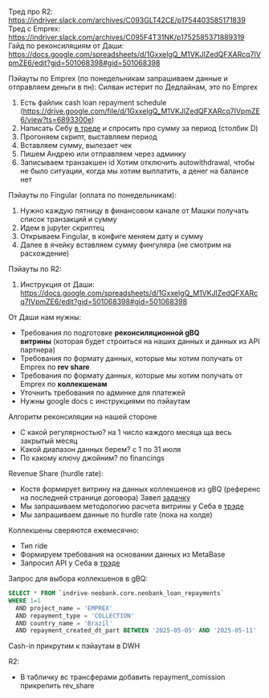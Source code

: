 Тред про R2: https://indriver.slack.com/archives/C093GLT42CE/p1754403585171839
Тред с Emprex: https://indriver.slack.com/archives/C095F4T31NK/p1752585371889319
Гайд по реконсиляциям от Даши:
https://docs.google.com/spreadsheets/d/1GxxelgQ_M1VKJlZedQFXARcq7IVpmZE6/edit?gid=501068398#gid=501068398



Пэйауты по Emprex (по понедельникам запрашиваем данные и отправляем деньги в пн):
Силван истерит по Дедлайнам, это по Emprex
1. Есть файлик cash loan repayment schedule (https://drive.google.com/file/d/1GxxelgQ_M1VKJlZedQFXARcq7IVpmZE6/view?ts=6893300e) 
2. Написать Себу [в треде](https://indriver.slack.com/archives/C078JA44L0P/p1754294385923789) и спросить про сумму за период (столбик D)
3. Прогоняем скрипт, выставляем период
4. Вставляем сумму, вылезает чек
5. Пишем Андрею или отправляем через админку
6. Записываем транзакшен id
Хотим отключить autowithdrawal, чтобы не было ситуации, когда мы хотим выплатить, а денег на балансе нет

Пэйауты по Fingular (оплата по понедельникам):
1. Нужно каждую пятницу в финансовом канале от Машки получать список транзакций и сумму
2. Идем в jupyter скриптец
3. Открываем Fingular, в конфиге меняем дату и сумму
4. Далее в ячейку вставляем сумму фингуляра (не смотрим на расхождение)

Пэйауты по R2:
1. Инструкция от Даши: https://docs.google.com/spreadsheets/d/1GxxelgQ_M1VKJlZedQFXARcq7IVpmZE6/edit?gid=501068398#gid=501068398


От Даши нам нужны:  
- Требования по подготовке **реконсиляционной gBQ витрины** (которая будет строиться на наших данных и данных из API партнера)
- Требования по формату данных, которые мы хотим получать от Emprex по **rev share**
- Требования по формату данных, которые мы хотим получать от Emprex по **коллекшенам**
- Уточнить требования по админке для платежей
- Нужны google docs с инструкциями по пэйаутам


Алгоритм реконсиляции на нашей стороне
- С какой регулярностью? на 1 число каждого месяца ща весь закрытый месяц
- Какой диапазон данных берем? с 1 по 31 июля
- По какому ключу джойним? по financings

Revenue Share (hurdle rate):
- Костя формирует витрину на данных коллекшенов из gBQ (референс на последней странице договора)
  Завел [задачку](https://indriver.atlassian.net/browse/NEOA-291)
- Мы запрашиваем методологию расчета витрины у Себа в [трэде](https://indriver.slack.com/archives/C095F4T31NK/p1754484488409569)
- Мы запрашиваем данные по hurdle rate (пока на холде)

Коллекшены сверяются ежемесячно:
- Тип ride
- Формируем требования на основании данных из MetaBase
- Запросил API у Себа в [трэде](https://indriver.slack.com/archives/C095F4T31NK/p1754486510441709)

Запрос для выбора коллекшенов в gBQ:
```sql
SELECT * FROM `indrive-neobank.core.neobank_loan_repayments`  
WHERE 1=1  
  AND project_name = 'EMPREX'  
  AND repayment_type = 'COLLECTION'  
  AND country_name = 'Brazil'  
  AND repayment_created_dt_part BETWEEN '2025-05-05' AND '2025-05-11'

```

Cash-in прикрутим к пэйаутам в DWH


R2:
- В табличку вс трансферами добавить repayment_comission прикрепить rev_share